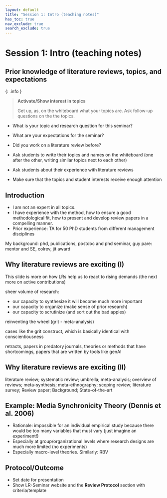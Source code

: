 ```yaml
---
layout: default
title: "Session 1: Intro (teaching notes)"
has_toc: true
nav_exclude: true
search_exclude: true
---
```


# Session 1: Intro (teaching notes)

## Prior knowledge of literature reviews, topics, and expectations

{: .info }
> **Activate/Show interest in topics**
> 
> Get up, as, on the whiteboard what your topics are.
> Ask follow-up questions on the the topics.

- What is your topic and research question for this seminar?
- What are your expectations for the seminar?
- Did you work on a literature review before?

- Ask students to write their topics and names on the whiteboard (one after the other, writing similar topics next to each other)
- Ask students about their experience with literature reviews
- Make sure that the topics and student interests receive enough attention

<!-- 
Potential follow-up questions:
- What is important for a good literature review?
- Ask about topics, methods papers, challenges
 -->

## Introduction

- I am not an expert in all topics. 
- I have experience with the method, how to ensure a good methodological fit, how to present and develop review papers in a compelling manner.
- Prior experience: TA for 50 PhD students from different management disciplines

My background: phd, publications, postdoc and phd seminar, guy pare: mentor and SE, colrev, jit award

## Why literature reviews are exciting (I)

This slide is more on how LRs help us to react to rising demands (the next more on active contributions)

sheer volume of research:
- our capacity to synthesize it will become much more important
- our capacity to organize (make sense of prior research)
- our capacity to scrutinize (and sort out the bad apples)

reinventing the wheel (grit - meta-analysis)

cases like the grit construct, which is basically identical with conscientiousness

retracts, papers in predatory journals, theories or methods that have shortcomings, papers that are written by tools like genAI

<!-- 
https://www.sciencedirect.com/science/article/pii/S0092656620301100
https://psycnet.apa.org/record/2016-29674-001

Note: in the search: connect to jangle-fallacies (generally the lack of controlled terminology)

understanding cumulative and non-cumulative episodes (not as clear as with Kuhnian scientific revolutions, but senior scholars know: if you use a particular theory that it is old/has been criticized...)
-->

## Why literature reviews are exciting (II)

literature review; systematic review; umbrella; meta-analysis; overview of reviews; meta-synthesis; meta-ethnography; scoping review; literature survey; Review paper; Background; State-of-the-art

## Example: Media Synchronicity Theory (Dennis et al. 2006)

- Rationale: impossible for an individual empirical study because there would be too many variables that must vary (just imagine an experiment!)
- Especially at group/organizational levels where research designs are much more limited (no experiments)
- Especially macro-level theories. Similarly: RBV 

## Protocol/Outcome

- Set date for presentation
- Show LR-Seminar website and the **Review Protocol** section with criteria/template